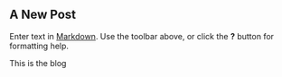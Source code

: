 ## A New Post

Enter text in [Markdown](http://daringfireball.net/projects/markdown/). Use the toolbar above, or click the **?** button for formatting help.

This is the blog